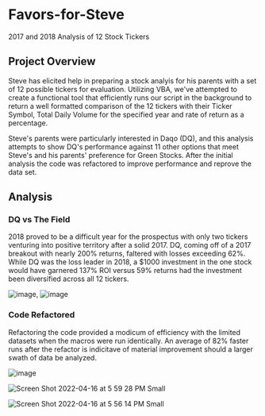 # Favors-for-Steve
2017 and 2018 Analysis of 12 Stock Tickers
## Project Overview
Steve has elicited help in preparing a stock analyis for his parents with a set of 12 possible tickers for evaluation.  Utilizing VBA, we've attempted to create a functional tool that efficiently runs our script in the background to return a well formatted comparison of the 12 tickers with their Ticker Symbol, Total Daily Volume for the specified year and rate of return as a percentage.  

Steve's parents were particularly interested in Daqo (DQ), and this analysis attempts to show DQ's performance against 11 other options that meet Steve's and his parents' preference for Green Stocks.  After the initial analysis the code was refactored to improve performance and reprove the data set.

## Analysis
### DQ vs The Field
2018 proved to be a difficult year for the prospectus with only two tickers venturing into positive territory after a solid 2017.  DQ, coming off of a 2017 breakout with nearly 200% returns, faltered with losses exceeding 62%.  While DQ was the loss leader in 2018, a $1000 investment in the one stock would have garnered 137% ROI versus 59% returns had the investment been diversified across all 12 tickers.

![image](https://user-images.githubusercontent.com/98665941/163694606-7ae4bc76-cf07-47fe-a69f-8bc1115bda32.png), ![image](https://user-images.githubusercontent.com/98665941/163694592-7d8838c7-c198-4fd8-953a-3fc890079421.png)

### Code Refactored
Refactoring the code provided a modicum of efficiency with the limited datasets when the macros were run identically.  An average of 82% faster runs after the refactor is indicitave of material improvement should a larger swath of data be analyzed.

![image](https://user-images.githubusercontent.com/98665941/163696448-69ed3307-0754-4e4a-83d2-2a72215e19ab.png)

![Screen Shot 2022-04-16 at 5 59 28 PM Small](https://user-images.githubusercontent.com/98665941/163696455-bf823cea-0dba-4190-bbe5-902444cc50cf.png)

![Screen Shot 2022-04-16 at 5 56 14 PM Small](https://user-images.githubusercontent.com/98665941/163696463-f0c6955e-652c-48a4-a10b-9f3d10005421.png)


